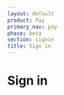 ```yaml
---
layout: default
product: Pay
primary_nav: pay
phase: beta
section: signin
title: Sign in
---
```


# Sign in